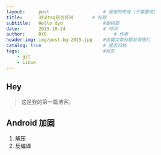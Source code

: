 ```yaml
---
layout:     post   				    # 使用的布局（不需要改）
title:      测试tag是否好用 	    # 标题
subtitle:   Hello dyd               #副标题
date:       2019-10-24 				# 时间
author:     DYD 						# 作者
header-img: img/post-bg-2015.jpg 	#这篇文章标题背景图片
catalog: true 						# 是否归档
tags:								#标签
    - git
    - Linux
---
```


## Hey
> 这是我的第一篇博客。

## Android 加固
1. 解压
2. 反编译
